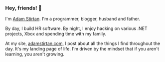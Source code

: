 ### Hey, friends! 👋

I'm [Adam Stirtan](https://www.adamstirtan.com). I'm a programmer, blogger, husband and father.

By day, I build HR software. By night, I enjoy hacking on various .NET projects, Xbox and spending time with my family.

At my site, [adamstirtan.com](https://www.adamstirtan.com), I post about all the things I find throughout the day. It's my landing page of life. I'm driven by the mindset that if you aren't learning, you aren't growing.
